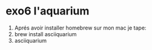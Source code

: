 # exo6 l'aquarium
1. Aprés avoir installer homebrew sur mon mac je tape:
2. brew install asciiquarium
3. asciiquarium 